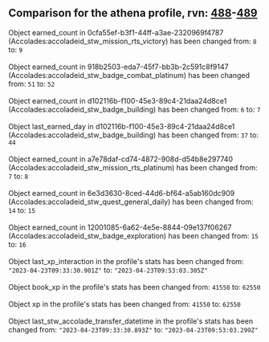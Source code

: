 ## Comparison for the athena profile, rvn: [488](https://github.com/PRO100KatYT/FortniteProfileRevisions/tree/main/profiles/athena/488%20athena.json)-[489](https://github.com/PRO100KatYT/FortniteProfileRevisions/tree/main/profiles/athena/489%20athena.json)

Object earned_count in 0cfa55ef-b3f1-44ff-a3ae-2320969f4787 (Accolades:accoladeid_stw_mission_rts_victory) has been changed from: `8` to: `9`
<br><br>
Object earned_count in 918b2503-eda7-45f7-bb3b-2c591c8f9147 (Accolades:accoladeid_stw_badge_combat_platinum) has been changed from: `51` to: `52`
<br><br>
Object earned_count in d102116b-f100-45e3-89c4-21daa24d8ce1 (Accolades:accoladeid_stw_badge_building) has been changed from: `6` to: `7`
<br><br>
Object last_earned_day in d102116b-f100-45e3-89c4-21daa24d8ce1 (Accolades:accoladeid_stw_badge_building) has been changed from: `37` to: `44`
<br><br>
Object earned_count in a7e78daf-cd74-4872-908d-d54b8e297740 (Accolades:accoladeid_stw_mission_rts_platinum) has been changed from: `7` to: `8`
<br><br>
Object earned_count in 6e3d3630-8ced-44d6-bf64-a5ab160dc909 (Accolades:accoladeid_stw_quest_general_daily) has been changed from: `14` to: `15`
<br><br>
Object earned_count in 12001085-6a62-4e5e-8844-09e137f06267 (Accolades:accoladeid_stw_badge_exploration) has been changed from: `15` to: `16`
<br><br>
Object last_xp_interaction in the profile's stats has been changed from: `"2023-04-23T09:33:30.901Z"` to: `"2023-04-23T09:53:03.305Z"`
<br><br>
Object book_xp in the profile's stats has been changed from: `41550` to: `62550`
<br><br>
Object xp in the profile's stats has been changed from: `41550` to: `62550`
<br><br>
Object last_stw_accolade_transfer_datetime in the profile's stats has been changed from: `"2023-04-23T09:33:30.893Z"` to: `"2023-04-23T09:53:03.299Z"`
<br><br>
